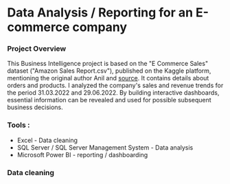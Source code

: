 # Data Analysis / Reporting for an E-commerce company
### Project Overview

This Business Intelligence project is based on the "E Commerce Sales" dataset ("Amazon Sales Report.csv"), published on the Kaggle platform, mentioning the original author Anil and [source](https://www.kaggle.com/datasets/thedevastator/unlock-profits-with-e-commerce-sales-data). It contains details about orders and products. I analyzed the company's sales and revenue trends for the period 31.03.2022 and 29.06.2022. By building interactive dashboards, essential information can be revealed and used for possible subsequent business decisions.  
  
### Tools :
- Excel - Data cleaning
- SQL Server / SQL Server Management System - Data analysis
- Microsoft Power BI - reporting / dashboarding

### Data cleaning

